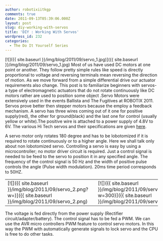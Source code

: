 ```yaml
---
author: robotixiitkgp
comments: true
date: 2011-09-13T05:39:06.000Z
layout: post
slug: diy-working-with-servos
title: 'DIY : Working With Servos'
wordpress_id: 232
categories:
  - The Do It Yourself Series
---
```


[![]({{ site.baseurl }}/img/blog/2011/09/servo_1.jpg)]({{ site.baseurl }}/img/blog/2011/09/servo_1.jpg) Most of us have used DC motors at one point or another. They follow pretty simple rules like speed is directly proportional to voltage and reversing terminals mean reversing the direction of motion. As we move forward from a simple differential drive our actuator requirements also change. This post is to familiarize beginners with servos- a type of electromagnetic actuators that do not rotate continuously like DC motors rather are used to position some object .Servo Motors were extensively used in the events Ballista and The Fugitives at ROBOTIX 2011. Servos prove better then stepper motors because the employ a feedback mechanism. A servo has three wires coming out of it one for positive supply(red), the other for ground(black) and the last one for control (usually yellow or white).The positive wire is attached to a power supply of 4.8V to 6V. The various Hi Tech servos and their specifications are given [here](http://www.hobbyhorse.com/servo_specs.shtml).

A servo motor only rotates 180 degree and has to be lobotomized if it is required to rotate continuously or to a higher angle. Here we shall talk only about non lobotomized servo. Controlling a servo is easy by using a microcontroller; no motor driver circuit is required. Just a control signal is needed to be feed to the servo to position it in any specified angle. The frequency of the control signal is 50 Hz and the width of positive pulse controls the angle (Pulse width modulation). 20ms time period corresponds to 50HZ.

<table width="700px" >

<tbody >
<tr >

<td width="250px" >[![]({{ site.baseurl }}/img/blog/2011/09/servo_2.png?w=)]({{ site.baseurl }}/img/blog/2011/09/servo_2.png)
</td>

<td width="100px" >
</td>

<td width="350px" >[![]({{ site.baseurl }}/img/blog/2011/09/servo_3.jpg?w=300)]({{ site.baseurl }}/img/blog/2011/09/servo_3.jpg) </td> </tr> </tbody> </table> The voltage is fed directly from the power supply (Rectifier circuit/adapter/battery). The control signal has to be fed a PWM. We can use the AVR micro controllers PWM feature to control servo motors. In this way the PWM with automatically generate signals to lock servo and the CPU is free to do other tasks.
